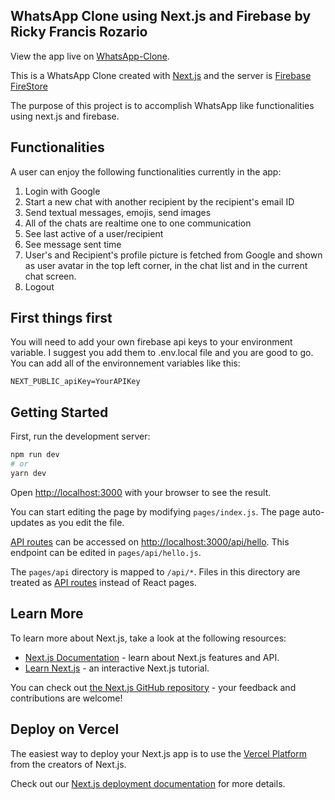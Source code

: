 ## WhatsApp Clone using Next.js and Firebase by Ricky Francis Rozario

View the app live on [WhatsApp-Clone](https://whatsapp-clone-ricky.vercel.app/).

This is a WhatsApp Clone created with [Next.js](https://nextjs.org/) and the server is [Firebase FireStore](https://firebase.google.com/)

The purpose of this project is to accomplish WhatsApp like functionalities using next.js and firebase.

## Functionalities

A user can enjoy the following functionalities currently in the app:

1. Login with Google
2. Start a new chat with another recipient by the recipient's email ID
3. Send textual messages, emojis, send images
4. All of the chats are realtime one to one communication
5. See last active of a user/recipient
6. See message sent time
7. User's and Recipient's profile picture is fetched from Google and shown as user avatar in the top left corner, in the chat list and in the current chat screen.
8. Logout

## First things first

You will need to add your own firebase api keys to your environment variable. I suggest you add them to .env.local file and you are good to go. You can add all of the environnement variables like this:

```
NEXT_PUBLIC_apiKey=YourAPIKey
```

## Getting Started

First, run the development server:

```bash
npm run dev
# or
yarn dev
```

Open [http://localhost:3000](http://localhost:3000) with your browser to see the result.

You can start editing the page by modifying `pages/index.js`. The page auto-updates as you edit the file.

[API routes](https://nextjs.org/docs/api-routes/introduction) can be accessed on [http://localhost:3000/api/hello](http://localhost:3000/api/hello). This endpoint can be edited in `pages/api/hello.js`.

The `pages/api` directory is mapped to `/api/*`. Files in this directory are treated as [API routes](https://nextjs.org/docs/api-routes/introduction) instead of React pages.

## Learn More

To learn more about Next.js, take a look at the following resources:

- [Next.js Documentation](https://nextjs.org/docs) - learn about Next.js features and API.
- [Learn Next.js](https://nextjs.org/learn) - an interactive Next.js tutorial.

You can check out [the Next.js GitHub repository](https://github.com/vercel/next.js/) - your feedback and contributions are welcome!

## Deploy on Vercel

The easiest way to deploy your Next.js app is to use the [Vercel Platform](https://vercel.com/new?utm_medium=default-template&filter=next.js&utm_source=create-next-app&utm_campaign=create-next-app-readme) from the creators of Next.js.

Check out our [Next.js deployment documentation](https://nextjs.org/docs/deployment) for more details.
